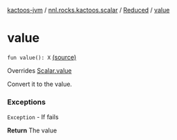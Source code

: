 [kactoos-jvm](../../index.md) / [nnl.rocks.kactoos.scalar](../index.md) / [Reduced](index.md) / [value](.)

# value

`fun value(): X` [(source)](https://github.com/neonailol/kactoos/blob/master/kactoos-jvm/src/main/kotlin/nnl/rocks/kactoos/scalar/Reduced.kt#L25)

Overrides [Scalar.value](../../nnl.rocks.kactoos/-scalar/value.md)

Convert it to the value.

### Exceptions

`Exception` - If fails

**Return**
The value

